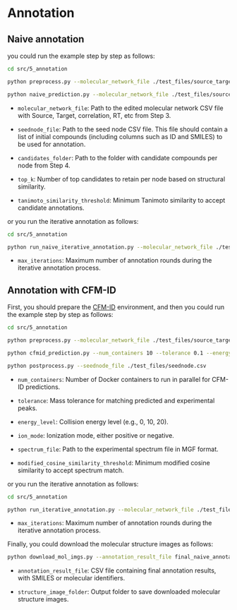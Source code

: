 # Annotation

## Naive annotation

you could run the example step by step as follows:

```sh
cd src/5_annotation

python preprocess.py --molecular_network_file ./test_files/source_target_cor_edit.csv --seednode_file ./test_files/seednode.csv --candidates_folder ../4_search_candidates/candidates --top_k 10

python naive_prediction.py --molecular_network_file ./test_files/source_target_cor_edit.csv --seednode_file ./test_files/seednode.csv --tanimoto_similarity_threshold 0.5
```

- `molecular_network_file`: Path to the edited molecular network CSV file with Source, Target, correlation, RT, etc from Step 3.

- `seednode_file`: Path to the seed node CSV file. This file should contain a list of initial compounds (including columns such as ID and SMILES) to be used for annotation.

- `candidates_folder`: Path to the folder with candidate compounds per node from Step 4.

- `top_k`: Number of top candidates to retain per node based on structural similarity.

- `tanimoto_similarity_threshold`: Minimum Tanimoto similarity to accept candidate annotations.

or you run the iterative annotation as follows:

```sh
cd src/5_annotation

python run_naive_iterative_annotation.py --molecular_network_file ./test_files/source_target_cor_edit.csv --seednode_file ./test_files/seednode.csv --candidates_folder ../4_search_candidates/candidates --tanimoto_similarity_threshold 0.5 --max_iterations 100 --top_k 10
```

- `max_iterations`: Maximum number of annotation rounds during the iterative annotation process.

## Annotation with CFM-ID

First, you should prepare the [CFM-ID](https://hub.docker.com/r/wishartlab/cfmid) environment, and then you could run the example step by step as follows:

```sh
cd src/5_annotation

python preprocess.py --molecular_network_file ./test_files/source_target_cor_edit.csv --seednode_file ./test_files/seednode.csv --candidates_folder ../4_search_candidates/candidates --top_k 10

python cfmid_prediction.py --num_containers 10 --tolerance 0.1 --energy_level 0 --ion_mode positive --spectrum_file ./test_files/compounds_spectrum.mgf --modified_cosine_similarity_threshold 0.7

python postprocess.py --seednode_file ./test_files/seednode.csv 
```

- `num_containers`: Number of Docker containers to run in parallel for CFM-ID predictions.

- `tolerance`: Mass tolerance for matching predicted and experimental peaks.

- `energy_level`: Collision energy level (e.g., 0, 10, 20).

- `ion_mode`: Ionization mode, either positive or negative.

- `spectrum_file`: Path to the experimental spectrum file in MGF format.

- `modified_cosine_similarity_threshold`: Minimum modified cosine similarity to accept spectrum match.

or you run the iterative annotation as follows:

```sh
cd src/5_annotation

python run_iterative_annotation.py --molecular_network_file ./test_files/source_target_cor_edit.csv --seednode_file ./test_files/seednode.csv --candidates_folder ../4_search_candidates/candidates --num_containers 10 --tolerance 0.1 --energy_level 0 --ion_mode positive --modified_cosine_similarity_threshold 0.5 --spectrum_file ./test_files/compounds_spectrum.mgf --max_iterations 100 --top_k 10
```

- `max_iterations`: Maximum number of annotation rounds during the iterative annotation process.

Finally, you could download the molecular structure images as follows:

```sh
python download_mol_imgs.py --annotation_result_file final_naive_annotation_results.csv --structure_image_folder naive_mol_imgs/
```

- `annotation_result_file`: CSV file containing final annotation results, with SMILES or molecular identifiers.

- `structure_image_folder`: Output folder to save downloaded molecular structure images.
